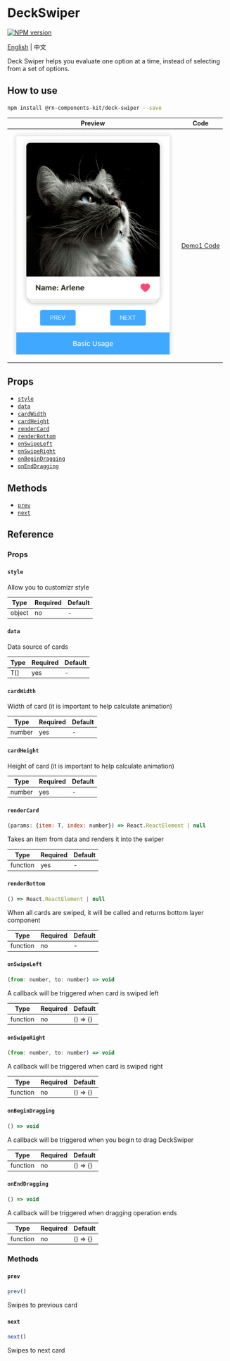 # DeckSwiper

[![NPM version](https://img.shields.io/npm/v/@rn-components-kit/deck-swiper.svg)](https://www.npmjs.com/package/@rn-components-kit/deck-swiper)

[English](./README.md) | 中文

Deck Swiper helps you evaluate one option at a time, instead of selecting from a set of options.

## How to use

```bash
npm install @rn-components-kit/deck-swiper --save
```

|Preview|Code|
|------------|:---------:|
|<img width="375" src="./preview/basic-usage.gif"/>|[Demo1 Code](./demos/Demo1.js)|

## Props

- [`style`](#style)
- [`data`](#data)
- [`cardWidth`](#cardWidth)
- [`cardHeight`](#cardHeight)
- [`renderCard`](#renderCard)
- [`renderBottom`](#renderBottom)
- [`onSwipeLeft`](#onSwipeLeft)
- [`onSwipeRight`](#onSwipeRight)
- [`onBeginDragging`](#onBeginDragging)
- [`onEndDragging`](#onEndDragging)

## Methods

- [`prev`](#prev)
- [`next`](#next)

## Reference

### Props

#### `style`

Allow you to customizr style

|Type|Required|Default|
|----|--------|-------|
|object|no|-|

#### `data`

Data source of cards

|Type|Required|Default|
|----|--------|-------|
|T[]|yes|-|

#### `cardWidth`

Width of card (it is important to help calculate animation)

|Type|Required|Default|
|----|--------|-------|
|number|yes|-|

#### `cardHeight`

Height of card (it is important to help calculate animation)

|Type|Required|Default|
|----|--------|-------|
|number|yes|-|

#### `renderCard`

```js
(params: {item: T, index: number}) => React.ReactElement | null
```

Takes an item from data and renders it into the swiper

|Type|Required|Default|
|----|--------|-------|
|function|yes|-|

#### `renderBottom`

```js
() => React.ReactElement | null
```

When all cards are swiped, it will be called and returns bottom layer component

|Type|Required|Default|
|----|--------|-------|
|function|no|-|

#### `onSwipeLeft`

```js
(from: number, to: number) => void
```

A callback will be triggered when card is swiped left

|Type|Required|Default|
|----|--------|-------|
|function|no|() => {}|

#### `onSwipeRight`

```js
(from: number, to: number) => void
```

A callback will be triggered when card is swiped right

|Type|Required|Default|
|----|--------|-------|
|function|no|() => {}|

#### `onBeginDragging`

```js
() => void
```

A callback will be triggered when you begin to drag DeckSwiper

|Type|Required|Default|
|----|--------|-------|
|function|no|() => {}|

#### `onEndDragging`

```js
() => void
```

A callback will be triggered when dragging operation ends

|Type|Required|Default|
|----|--------|-------|
|function|no|() => {}|

### Methods

#### `prev`

```js
prev()
```

Swipes to previous card

#### `next`

```js
next()
```

Swipes to next card
